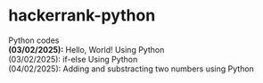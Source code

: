 # hackerrank-python
Python codes
<br>
<b>(03/02/2025):</b> Hello, World! Using Python
<br>
(03/02/2025): if-else Using Python
<br>
(04/02/2025): Adding and substracting two numbers using Python
<br>
